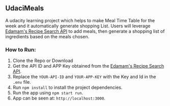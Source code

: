 ## UdaciMeals

A udacity learning project which helps to make Meal Time Table for the week and it automatically generate shopping List. Users will leverage [Edamam's Recipe Search API](https://developer.edamam.com/edamam-recipe-api) to add meals, then generate a shopping list of ingredients based on the meals chosen.


### How to Run: 
1. Clone the Repo or Download
2. Get the API ID and APP Key obtained from the [Edamam's Recipe Search API](https://developer.edamam.com/edamam-recipe-api).
3. Replace the `YOUR-API-ID` and `YOUR-APP-KEY` with the Key and Id  in the `.env` file.
4. Run `npm install` to install the project dependencies.
5. Run the app using `npm start run`.
6. App can be seen at: `http://localhost:3000`.

